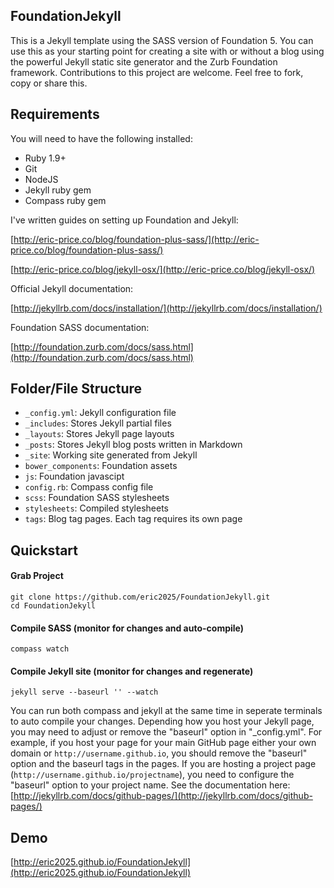 ## FoundationJekyll

This is a Jekyll template using the SASS version of Foundation 5. You can use this as your starting point for creating a site with or without a blog using the powerful Jekyll static site generator and the Zurb Foundation framework. Contributions to this project are welcome. Feel free to fork, copy or share this.

## Requirements

You will need to have the following installed:

* Ruby 1.9+
* Git
* NodeJS
* Jekyll ruby gem
* Compass ruby gem

I've written guides on setting up Foundation and Jekyll:

[http://eric-price.co/blog/foundation-plus-sass/](http://eric-price.co/blog/foundation-plus-sass/)

[http://eric-price.co/blog/jekyll-osx/](http://eric-price.co/blog/jekyll-osx/)

Official Jekyll documentation:

[http://jekyllrb.com/docs/installation/](http://jekyllrb.com/docs/installation/)

Foundation SASS documentation:

[http://foundation.zurb.com/docs/sass.html](http://foundation.zurb.com/docs/sass.html)

## Folder/File Structure


* ```_config.yml```: Jekyll configuration file
* ```_includes```: Stores Jekyll partial files
* ```_layouts```: Stores Jekyll page layouts
* ```_posts```: Stores Jekyll blog posts written in Markdown
* ```_site```: Working site generated from Jekyll
* ```bower_components```: Foundation assets
* ```js```: Foundation javascipt
* ```config.rb```: Compass config file
* ```scss```: Foundation SASS stylesheets
* ```stylesheets```: Compiled stylesheets
* ```tags```: Blog tag pages. Each tag requires its own page


## Quickstart
#### Grab Project

```
git clone https://github.com/eric2025/FoundationJekyll.git
cd FoundationJekyll
```
#### Compile SASS (monitor for changes and auto-compile)
````
compass watch
````
#### Compile Jekyll site (monitor for changes and regenerate)
````
jekyll serve --baseurl '' --watch
````
You can run both compass and jekyll at the same time in seperate terminals to auto compile your changes. Depending how you host your Jekyll page, you may need to adjust or remove the "baseurl" option in "\_config.yml". For example, if you host your page for your main GitHub page either your own domain or ```http://username.github.io```, you should remove the "baseurl" option and the baseurl tags in the pages. If you are hosting a project page (```http://username.github.io/projectname```), you need to configure the "baseurl" option to your project name. See the documentation here: [http://jekyllrb.com/docs/github-pages/](http://jekyllrb.com/docs/github-pages/)

## Demo

[http://eric2025.github.io/FoundationJekyll](http://eric2025.github.io/FoundationJekyll)






